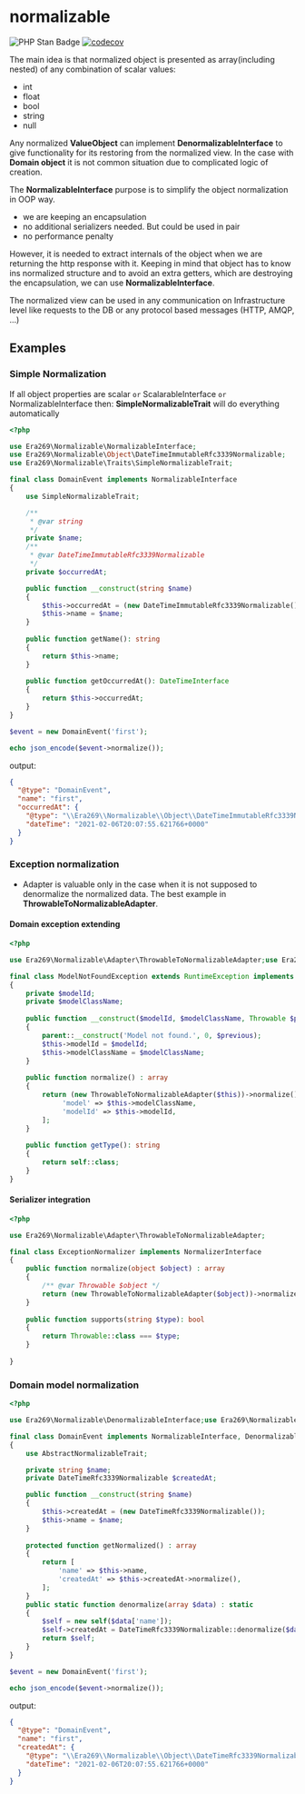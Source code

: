 # normalizable

![PHP Stan Badge](https://img.shields.io/badge/PHPStan-level%208-brightgreen.svg?style=flat">)
[![codecov](https://codecov.io/gh/era269/normalizable/branch/main/graph/badge.svg?token=GV9Z0721OI)](https://codecov.io/gh/era269/normalizable)

The main idea is that normalized object is presented as array(including nested) of any combination of scalar values:

* int
* float
* bool
* string
* null

Any normalized **ValueObject** can implement **DenormalizableInterface** to give functionality for its restoring from
the normalized view. In the case with **Domain object** it is not common situation due to complicated logic of creation.

The **NormalizableInterface** purpose is to simplify the object normalization in OOP way.

* we are keeping an encapsulation
* no additional serializers needed. But could be used in pair
* no performance penalty

However, it is needed to extract internals of the object when we are returning the http response with it. Keeping in
mind that object has to know ins normalized structure and to avoid an extra getters, which are destroying the
encapsulation, we can use **NormalizableInterface**.

The normalized view can be used in any communication on Infrastructure level like requests to the DB or any protocol
based messages (HTTP, AMQP, ...)

## Examples

### Simple Normalization

If all object properties are scalar `or` ScalarableInterface `or` NormalizableInterface then:
**SimpleNormalizableTrait** will do everything automatically

```php
<?php

use Era269\Normalizable\NormalizableInterface;
use Era269\Normalizable\Object\DateTimeImmutableRfc3339Normalizable;
use Era269\Normalizable\Traits\SimpleNormalizableTrait;

final class DomainEvent implements NormalizableInterface
{
    use SimpleNormalizableTrait;

    /**
     * @var string
     */
    private $name;
    /**
     * @var DateTimeImmutableRfc3339Normalizable
     */
    private $occurredAt;

    public function __construct(string $name)
    {
        $this->occurredAt = (new DateTimeImmutableRfc3339Normalizable());
        $this->name = $name;
    }
    
    public function getName(): string
    {
        return $this->name;
    }
    
    public function getOccurredAt(): DateTimeInterface
    {
        return $this->occurredAt;
    }
}

$event = new DomainEvent('first');

echo json_encode($event->normalize());

```

output:

```json
{
  "@type": "DomainEvent",
  "name": "first",
  "occurredAt": {
    "@type": "\\Era269\\Normalizable\\Object\\DateTimeImmutableRfc3339Normalizable",
    "dateTime": "2021-02-06T20:07:55.621766+0000"
  }
}
```

### Exception normalization

* Adapter is valuable only in the case when it is not supposed to denormalize the normalized data. The best example
  in **ThrowableToNormalizableAdapter**.

#### Domain exception extending

```php
<?php

use Era269\Normalizable\Adapter\ThrowableToNormalizableAdapter;use Era269\Normalizable\NormalizableInterface;

final class ModelNotFoundException extends RuntimeException implements NormalizableInterface
{
    private $modelId;
    private $modelClassName;
    
    public function __construct($modelId, $modelClassName, Throwable $previous)
    {
        parent::__construct('Model not found.', 0, $previous);
        $this->modelId = $modelId;
        $this->modelClassName = $modelClassName;
    }
    
    public function normalize() : array
    {
        return (new ThrowableToNormalizableAdapter($this))->normalize() + [
             'model' => $this->modelClassName,
             'modelId' => $this->modelId,
        ];
    }
    
    public function getType(): string
    {
        return self::class;
    }
}

```

#### Serializer integration

```php
<?php

use Era269\Normalizable\Adapter\ThrowableToNormalizableAdapter;

final class ExceptionNormalizer implements NormalizerInterface
{    
    public function normalize(object $object) : array
    {
        /** @var Throwable $object */
        return (new ThrowableToNormalizableAdapter($object))->normalize();
    }
    
    public function supports(string $type): bool
    {
        return Throwable::class === $type;
    }
    
}

```

### Domain model normalization

```php
<?php

use Era269\Normalizable\DenormalizableInterface;use Era269\Normalizable\NormalizableInterface;use Era269\Normalizable\Object\DateTimeRfc3339Normalizable;use Era269\Normalizable\Traits\AbstractNormalizableTrait;

final class DomainEvent implements NormalizableInterface, DenormalizableInterface
{
    use AbstractNormalizableTrait;

    private string $name;
    private DateTimeRfc3339Normalizable $createdAt;

    public function __construct(string $name)
    {
        $this->createdAt = (new DateTimeRfc3339Normalizable());
        $this->name = $name;
    }
    
    protected function getNormalized() : array
    {
        return [
            'name' => $this->name,
            'createdAt' => $this->createdAt->normalize(),
        ];
    }
    public static function denormalize(array $data) : static
    {
        $self = new self($data['name']);
        $self->createdAt = DateTimeRfc3339Normalizable::denormalize($data);
        return $self;
    }
}

$event = new DomainEvent('first');

echo json_encode($event->normalize());

```

output:

```json
{
  "@type": "DomainEvent",
  "name": "first",
  "createdAt": {
    "@type": "\\Era269\\Normalizable\\Object\\DateTimeRfc3339Normalizable",
    "dateTime": "2021-02-06T20:07:55.621766+0000"
  }
}
```
